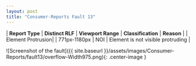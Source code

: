 ```yaml
---
layout: post
title: "Consumer-Reports Fault 13"
---
```

| **Report Type** | **Distinct RLF** | **Viewport Range** | **Classification** | **Reason** |
| Element Protrusion|  | 771px-1180px | NOI | Element is not visible protruding | 

![Screenshot of the fault]({{ site.baseurl }}/assets/images/Consumer-Reports/fault13/overflow-Width975.png){: .center-image }